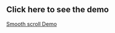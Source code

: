 ## Click here to see the demo 
<a href="http://ankitatechie.github.io/smooth-scroll">Smooth scroll Demo</a>